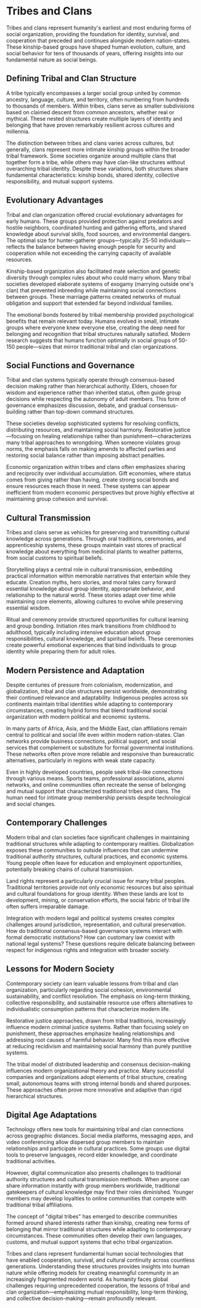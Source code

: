 # Tribes and Clans

Tribes and clans represent humanity's earliest and most enduring forms of social organization, providing the foundation for identity, survival, and cooperation that preceded and continues alongside modern nation-states. These kinship-based groups have shaped human evolution, culture, and social behavior for tens of thousands of years, offering insights into our fundamental nature as social beings.

## Defining Tribal and Clan Structure

A tribe typically encompasses a larger social group united by common ancestry, language, culture, and territory, often numbering from hundreds to thousands of members. Within tribes, clans serve as smaller subdivisions based on claimed descent from common ancestors, whether real or mythical. These nested structures create multiple layers of identity and belonging that have proven remarkably resilient across cultures and millennia.

The distinction between tribes and clans varies across cultures, but generally, clans represent more intimate kinship groups within the broader tribal framework. Some societies organize around multiple clans that together form a tribe, while others may have clan-like structures without overarching tribal identity. Despite these variations, both structures share fundamental characteristics: kinship bonds, shared identity, collective responsibility, and mutual support systems.

## Evolutionary Advantages

Tribal and clan organization offered crucial evolutionary advantages for early humans. These groups provided protection against predators and hostile neighbors, coordinated hunting and gathering efforts, and shared knowledge about survival skills, food sources, and environmental dangers. The optimal size for hunter-gatherer groups—typically 25-50 individuals—reflects the balance between having enough people for security and cooperation while not exceeding the carrying capacity of available resources.

Kinship-based organization also facilitated mate selection and genetic diversity through complex rules about who could marry whom. Many tribal societies developed elaborate systems of exogamy (marrying outside one's clan) that prevented inbreeding while maintaining social connections between groups. These marriage patterns created networks of mutual obligation and support that extended far beyond individual families.

The emotional bonds fostered by tribal membership provided psychological benefits that remain relevant today. Humans evolved in small, intimate groups where everyone knew everyone else, creating the deep need for belonging and recognition that tribal structures naturally satisfied. Modern research suggests that humans function optimally in social groups of 50-150 people—sizes that mirror traditional tribal and clan organizations.

## Social Functions and Governance

Tribal and clan systems typically operate through consensus-based decision making rather than hierarchical authority. Elders, chosen for wisdom and experience rather than inherited status, often guide group decisions while respecting the autonomy of adult members. This form of governance emphasizes discussion, debate, and gradual consensus-building rather than top-down command structures.

These societies develop sophisticated systems for resolving conflicts, distributing resources, and maintaining social harmony. Restorative justice—focusing on healing relationships rather than punishment—characterizes many tribal approaches to wrongdoing. When someone violates group norms, the emphasis falls on making amends to affected parties and restoring social balance rather than imposing abstract penalties.

Economic organization within tribes and clans often emphasizes sharing and reciprocity over individual accumulation. Gift economies, where status comes from giving rather than having, create strong social bonds and ensure resources reach those in need. These systems can appear inefficient from modern economic perspectives but prove highly effective at maintaining group cohesion and survival.

## Cultural Transmission

Tribes and clans serve as vehicles for preserving and transmitting cultural knowledge across generations. Through oral traditions, ceremonies, and apprenticeship systems, these groups maintain vast stores of practical knowledge about everything from medicinal plants to weather patterns, from social customs to spiritual beliefs.

Storytelling plays a central role in cultural transmission, embedding practical information within memorable narratives that entertain while they educate. Creation myths, hero stories, and moral tales carry forward essential knowledge about group identity, appropriate behavior, and relationship to the natural world. These stories adapt over time while maintaining core elements, allowing cultures to evolve while preserving essential wisdom.

Ritual and ceremony provide structured opportunities for cultural learning and group bonding. Initiation rites mark transitions from childhood to adulthood, typically including intensive education about group responsibilities, cultural knowledge, and spiritual beliefs. These ceremonies create powerful emotional experiences that bind individuals to group identity while preparing them for adult roles.

## Modern Persistence and Adaptation

Despite centuries of pressure from colonialism, modernization, and globalization, tribal and clan structures persist worldwide, demonstrating their continued relevance and adaptability. Indigenous peoples across six continents maintain tribal identities while adapting to contemporary circumstances, creating hybrid forms that blend traditional social organization with modern political and economic systems.

In many parts of Africa, Asia, and the Middle East, clan affiliations remain central to political and social life even within modern nation-states. Clan networks provide business connections, political support, and social services that complement or substitute for formal governmental institutions. These networks often prove more reliable and responsive than bureaucratic alternatives, particularly in regions with weak state capacity.

Even in highly developed countries, people seek tribal-like connections through various means. Sports teams, professional associations, alumni networks, and online communities often recreate the sense of belonging and mutual support that characterized traditional tribes and clans. The human need for intimate group membership persists despite technological and social changes.

## Contemporary Challenges

Modern tribal and clan societies face significant challenges in maintaining traditional structures while adapting to contemporary realities. Globalization exposes these communities to outside influences that can undermine traditional authority structures, cultural practices, and economic systems. Young people often leave for education and employment opportunities, potentially breaking chains of cultural transmission.

Land rights represent a particularly crucial issue for many tribal peoples. Traditional territories provide not only economic resources but also spiritual and cultural foundations for group identity. When these lands are lost to development, mining, or conservation efforts, the social fabric of tribal life often suffers irreparable damage.

Integration with modern legal and political systems creates complex challenges around jurisdiction, representation, and cultural preservation. How do traditional consensus-based governance systems interact with formal democratic institutions? How can customary law coexist with national legal systems? These questions require delicate balancing between respect for indigenous rights and integration with broader society.

## Lessons for Modern Society

Contemporary society can learn valuable lessons from tribal and clan organization, particularly regarding social cohesion, environmental sustainability, and conflict resolution. The emphasis on long-term thinking, collective responsibility, and sustainable resource use offers alternatives to individualistic consumption patterns that characterize modern life.

Restorative justice approaches, drawn from tribal traditions, increasingly influence modern criminal justice systems. Rather than focusing solely on punishment, these approaches emphasize healing relationships and addressing root causes of harmful behavior. Many find this more effective at reducing recidivism and maintaining social harmony than purely punitive systems.

The tribal model of distributed leadership and consensus decision-making influences modern organizational theory and practice. Many successful companies and organizations adopt elements of tribal structure, creating small, autonomous teams with strong internal bonds and shared purposes. These approaches often prove more innovative and adaptive than rigid hierarchical structures.

## Digital Age Adaptations

Technology offers new tools for maintaining tribal and clan connections across geographic distances. Social media platforms, messaging apps, and video conferencing allow dispersed group members to maintain relationships and participate in cultural practices. Some groups use digital tools to preserve languages, record elder knowledge, and coordinate traditional activities.

However, digital communication also presents challenges to traditional authority structures and cultural transmission methods. When anyone can share information instantly with group members worldwide, traditional gatekeepers of cultural knowledge may find their roles diminished. Younger members may develop loyalties to online communities that compete with traditional tribal affiliations.

The concept of "digital tribes" has emerged to describe communities formed around shared interests rather than kinship, creating new forms of belonging that mirror traditional structures while adapting to contemporary circumstances. These communities often develop their own languages, customs, and mutual support systems that echo tribal organization.

Tribes and clans represent fundamental human social technologies that have enabled cooperation, survival, and cultural continuity across countless generations. Understanding these structures provides insights into human nature while offering models for creating meaningful community in an increasingly fragmented modern world. As humanity faces global challenges requiring unprecedented cooperation, the lessons of tribal and clan organization—emphasizing mutual responsibility, long-term thinking, and collective decision-making—remain profoundly relevant.